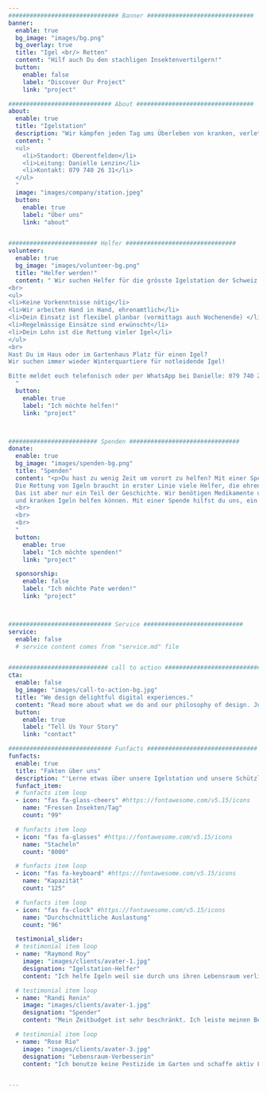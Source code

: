 ```yaml
---
############################### Banner ##############################
banner:
  enable: true
  bg_image: "images/bg.png"
  bg_overlay: true
  title: "Igel <br/> Retten"
  content: "Hilf auch Du den stachligen Insektenvertilgern!"
  button:
    enable: false
    label: "Discover Our Project"
    link: "project"

############################# About #################################
about:
  enable: true
  title: "Igelstation"
  description: "Wir kämpfen jeden Tag ums Überleben von kranken, verletzten Igeln oder Igelbabys ohne Mutter. Wir sind die grösste Igelstation der Schweiz. "
  content: "
  <ul>
    <li>Standort: Oberentfelden</li>
    <li>Leitung: Danielle Lenzin</li>
    <li>Kontakt: 079 740 26 31</li>
  </ul>
  "
  image: "images/company/station.jpeg"
  button:
    enable: true
    label: "Über uns"
    link: "about"


######################### Helfer ###############################
volunteer:
  enable: true
  bg_image: "images/volunteer-bg.png"
  title: "Helfer werden!"
  content: " Wir suchen Helfer für die grösste Igelstation der Schweiz: füttern, shoppen geben, misten!
<br>
<ul>
<li>Keine Vorkenntnisse nötig</li>
<li>Wir arbeiten Hand in Hand, ehrenamtlich</li>
<li>Dein Einsatz ist flexibel planbar (vormittags auch Wochenende) </li>
<li>Regelmässige Einsätze sind erwünscht</li>
<li>Dein Lohn ist die Rettung vieler Igel</li>
</ul>
<br>
Hast Du im Haus oder im Gartenhaus Platz für einen Igel? 
Wir suchen immer wieder Winterquartiere für notleidende Igel!

Bitte meldet euch telefonisch oder per WhatsApp bei Danielle: 079 740 26 31
  "
  button:
    enable: true
    label: "Ich möchte helfen!"
    link: "project"



######################### Spenden ###############################
donate:
  enable: true
  bg_image: "images/spenden-bg.png"
  title: "Spenden"
  content: "<p>Du hast zu wenig Zeit um vorort zu helfen? Mit einer Spende kannst du uns auch unterstützen!</p>
  Die Rettung von Igeln braucht in erster Linie viele Helfer, die ehrenamtlich arbeiten. 
  Das ist aber nur ein Teil der Geschichte. Wir benötigen Medikamente und das richtige Futter, damit wir verletzten 
  und kranken Igeln helfen können. Mit einer Spende hilfst du uns, ein paar Sorgen bezüglich los zu werden.
  <br>
  <br>
  <br>
  "
  button:
    enable: true
    label: "Ich möchte spenden!"
    link: "project"

  sponsorship:
    enable: false
    label: "Ich möchte Pate werden!"
    link: "project"



############################# Service ############################
service:
  enable: false
  # service content comes from "service.md" file


############################ call to action ###########################
cta:
  enable: false
  bg_image: "images/call-to-action-bg.jpg"
  title: "We design delightful digital experiences."
  content: "Read more about what we do and our philosophy of design. Judge for yourself The work and results <br> we’ve achieved for other clients, and meet our highly experienced Team who just love to design."
  button:
    enable: true
    label: "Tell Us Your Story"
    link: "contact"

############################# Funfacts ###############################
funfacts:
  enable: true
  title: "Fakten über uns"
  description: "'Lerne etwas über unsere Igelstation und unsere Schützline'"
  funfact_item:
  # funfacts item loop
  - icon: "fas fa-glass-cheers" #https://fontawesome.com/v5.15/icons
    name: "Fressen Insekten/Tag"
    count: "99"

  # funfacts item loop
  - icon: "fas fa-glasses" #https://fontawesome.com/v5.15/icons
    name: "Stacheln"
    count: "8000"

  # funfacts item loop
  - icon: "fas fa-keyboard" #https://fontawesome.com/v5.15/icons
    name: "Kapazität"
    count: "125"

  # funfacts item loop
  - icon: "fas fa-clock" #https://fontawesome.com/v5.15/icons
    name: "Durchschnittliche Auslastung"
    count: "96"

  testimonial_slider:
  # testimonial item loop
  - name: "Raymond Roy"
    image: "images/clients/avater-1.jpg"
    designation: "Igelstation-Helfer"
    content: "Ich helfe Igeln weil sie durch uns ihren Lebensraum verlieren"

  # testimonial item loop
  - name: "Randi Renin"
    image: "images/clients/avater-1.jpg"
    designation: "Spender"
    content: "Mein Zeitbudget ist sehr beschränkt. Ich leiste meinen Beitrag über regelmässige Spenden, damit verletzte Igel medizinisch behandelt werden können und genug zu fressen bekommen"

  # testimonial item loop
  - name: "Rose Rio"
    image: "images/clients/avater-3.jpg"
    designation: "Lebensraum-Verbesserin"
    content: "Ich benutze keine Pestizide im Garten und schaffe aktiv Lebensraum mit einer naturnahen Gestaltung. Ausserdem habe ich zwei bewohnte Igelhäuser!"


---
```

